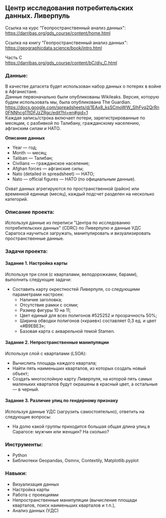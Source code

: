 ## Центр исследования потребительских данных. Ливерпуль
Ссылка на курс "Геопространственный анализ данных":\
https://darribas.org/gds_course/content/home.html

Ссылка на книгу "Геопространственный анализ данных":\
https://geographicdata.science/book/intro.html

Часть C\
https://darribas.org/gds_course/content/bC/diy_C.html

### Данные:
В качестве датасета будет использован набор данных о потерях в войне в Афганистане.\
Данные первоначально были опубликованы Wikileaks. Версия, которую будем использовать мы, была опубликована The Guardian.\
https://docs.google.com/spreadsheets/d/1EAx8_ksSCmoWW_SlhFyq2QrRn0FNNhcg1TtDFJzZRgc/edit?hl=en#gid=1 \
Каждая запись/строка включает потери, зарегистрированные по месяцам, с разбивкой по Талибану, гражданскому населению, афганским силам и НАТО.

**Описание данных**
* Year — год;
* Month — месяц;
* Taliban — Талибан;
* Civilians —	гражданское население;
* Afghan forces — афганские силы;
* Nato (detailed in spreadsheet) — НАТО;
* Nato — official figures — НАТО (по официальным данные).

Охват данных агрегируются по пространственной (район) или временной единице (месяц), каждый подсчет разделен на несколько категорий.

### Описание проекта:
Используя данные из переписи "Центра по исследованию потребительских данных" (CDRC) по Ливерпулю и данные УДС Сарагоса научиться загружать, манипулировать и визуализировать пространственные данные.

### Задачи проекта:
#### Задание 1. Настройка карты
Используя три слоя (с кварталами, велодорожками, барами), выполнить следующие задачи:
*   Составить карту окрестностей Ливерпуля, со следующими параметрами настроек:
    *   Наличие заголовка;
    *   Отсутствие рамки с осями;
    *   Размер фигуры 10 на 11;
    *   Цвет единый для всех полигонов #525252 и прозрачность 50%;
    *   Ширина обводки полигонов («краев») составляет 0,3 ед. и цвет «#B9EBE3»;
    *   Базовая карта с акварельной темой Stamen.

#### Задание 2. Непространственные манипуляции
Используя слой с кварталами (LSOA):
*   Вычислить площадь каждого квартала;
*   Найти пять наименьших кварталов, из которых создать новый объект;
*   Создать многослойную карту Ливерпуля, на которой пять самых маленьких кварталов будут окрашены в красный цвет, а остальные — в черный.

#### Задание 3. Различие улиц по гендерному признаку
Используя данные УДС (загрузить самостоятельно), ответить на следующие вопросы:
*   На долю какой группы приходится большая общая длина улиц в Сарагосе: мужчин или женщин? На сколько?

### Инструменты: 
* Python
* Библиотеки Geopandas, Osmnx, Contextily, Matplotlib.pyplot

### Навыки:
* Визуализация данных
* Настройка карты
* Работа с проекциями
* Непространственные манипуляции (вычисление площади кварталов, поиск наименьших кварталов и т.п.),
* Анализ данных (УДС)
